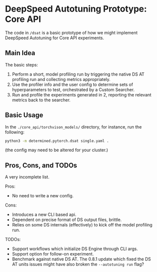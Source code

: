# DeepSpeed Autotuning Prototype: Core API

The code in `/dsat` is a basic prototype of how we might implement DeepSpeed Autotuning for Core API experiments.

## Main Idea

The basic steps:

1. Perform a short, model profiling run by triggering the native DS AT profiling run and collecting
   metrics appropriately.
2. Use the profiler info and the user config to determine sets of hyperparameters to test, orchestrated by a Custom Searcher.
3. Run and profile the experiments generated in 2, reporting the relevant metrics back to the searcher.

## Basic Usage

In the `./core_api/torchvison_models/` directory, for instance, run the following:

```bash
python3 -m determined.pytorch.dsat single.yaml .
```

(the config may need to be altered for your cluster.)

## Pros, Cons, and TODOs

A very incomplete list.

Pros:

- No need to write a new config.

Cons:

- Introduces a new CLI based api.
- Dependent on precise format of DS output files, brittle.
- Relies on some DS internals (effectively) to kick off the model profiling run.

TODOs:

- Support workflows which initialize DS Engine through CLI args.
- Support option for follow-on experiment.
- Benchmark against native DS AT. The 0.8.1 update which fixed the DS AT units issues might have also
  broken the `--autotuning run` flag?
